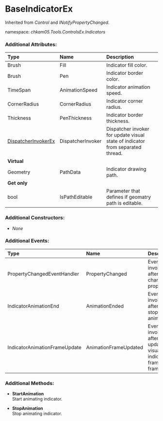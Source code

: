 # BaseIndicatorEx
Inherited from _Control_ and _INotifyPropertyChanged_.

namespace: _chkam05.Tools.ControlsEx.Indicators_

### Additional Attributes:

| Type                | Name           | Description |
|:--------------------|:---------------|:------------|
| Brush               | Fill           | Indicator fill color. |
| Brush               | Pen            | Indicator border color. |
| TimeSpan            | AnimationSpeed | Indicator animation speed. |
| CornerRadius        | CornerRadius   | Indicator corner radius. |
| Thickness           | PenThickness   | Indicator border thickness. |
| [DispatcherInvokerEx](DispatcherInvokerEx.md) | DispatcherInvoker | Dispatcher invoker for update visual state of indicator from separated thread. |
| **Virtual**         |||
| Geometry            | PathData       | Indicator drawing path. |
| **Get only**        |||
| bool                | IsPathEditable | Parameter that defines if geomatry path is editable. |

### Additional Constructors:

- _None_

### Additional Events:

| Type                          | Name                  | Description |
|:------------------------------|:----------------------|:------------|
| PropertyChangedEventHandler   | PropertyChanged       | Event invoked after changing property. |
| IndicatorAnimationEnd         | AnimationEnded        | Event invoked after stopping animation. |
| IndicatorAnimationFrameUpdate | AnimationFrameUpdated | Event invoked after updating visual indicator frame by frame. |

### Additional Methods:

- **StartAnimation**  
Start animating indicator.

- **StopAnimation**  
Stop animating indicator.
